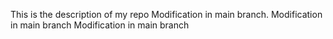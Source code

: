 This is the description of my repo
Modification in main branch.
Modification in main branch
Modification in main branch
